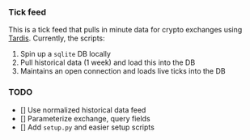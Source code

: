 ### Tick feed
This is a tick feed that pulls in minute data for crypto exchanges using [Tardis](https://tardis.dev/).
Currently, the scripts:
1. Spin up a `sqlite` DB locally
2. Pull historical data (1 week) and load this into the DB
3. Maintains an open connection and loads live ticks into the DB

### TODO
- [] Use normalized historical data feed
- [] Parameterize exchange, query fields
- [] Add `setup.py` and easier setup scripts
